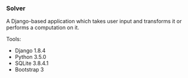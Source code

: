 ### Solver

A Django-based application which takes user input and transforms it
or performs a computation on it.

Tools:

- Django 1.8.4
- Python 3.5.0
- SQLite 3.8.4.1
- Bootstrap 3
